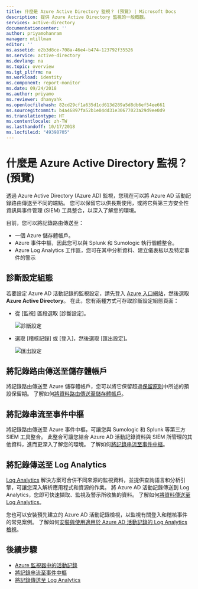 ```yaml
---
title: 什麼是 Azure Active Directory 監視？ (預覽) | Microsoft Docs
description: 提供 Azure Active Directory 監視的一般概觀。
services: active-directory
documentationcenter: ''
author: priyamohanram
manager: mtillman
editor: ''
ms.assetid: e2b3d8ce-708a-46e4-b474-123792f35526
ms.service: active-directory
ms.devlang: na
ms.topic: overview
ms.tgt_pltfrm: na
ms.workload: identity
ms.component: report-monitor
ms.date: 09/24/2018
ms.author: priyamo
ms.reviewer: dhanyahk
ms.openlocfilehash: 82cd29cf1a635d1cd613d289a5d8db6ef54ee661
ms.sourcegitcommit: b4a46897fa52b1e04dd31e30677023a29d9ee0d9
ms.translationtype: HT
ms.contentlocale: zh-TW
ms.lasthandoff: 10/17/2018
ms.locfileid: "49398705"
---
```

# <a name="what-is-azure-active-directory-monitoring-preview"></a>什麼是 Azure Active Directory 監視？ (預覽)

透過 Azure Active Directory (Azure AD) 監視，您現在可以將 Azure AD 活動記錄路由傳送至不同的端點。 您可以保留它以供長期使用，或將它與第三方安全性資訊與事件管理 (SIEM) 工具整合，以深入了解您的環境。

目前，您可以將記錄路由傳送至：

- 一個 Azure 儲存體帳戶。
- Azure 事件中樞，因此您可以與 Splunk 和 Sumologic 執行個體整合。
- Azure Log Analytics 工作區，您可在其中分析資料、建立儀表板以及特定事件的警示


## <a name="diagnostic-settings-configuration"></a>診斷設定組態

若要設定 Azure AD 活動記錄的監視設定，請先登入 [Azure 入口網站](https://portal.azure.com)，然後選取 **Azure Active Directory**。 在此，您有兩種方式可存取診斷設定組態頁面：

* 從 [監視] 區段選取 [診斷設定]。

    ![診斷設定](./media/overview-monitoring/diagnostic-settings.png)
    
* 選取 [稽核記錄] 或 [登入]，然後選取 [匯出設定]。 

    ![匯出設定](./media/overview-monitoring/export-settings.png)


## <a name="route-logs-to-storage-account"></a>將記錄路由傳送至儲存體帳戶

將記錄路由傳送至 Azure 儲存體帳戶，您可以將它保留超過[保留原則](reference-reports-data-retention.md)中所述的預設保留期。 了解如何[將資料路由傳送至儲存體帳戶](quickstart-azure-monitor-route-logs-to-storage-account.md)。

## <a name="stream-logs-to-event-hub"></a>將記錄串流至事件中樞

將記錄路由傳送至 Azure 事件中樞，可讓您與 Sumologic 和 Splunk 等第三方 SIEM 工具整合。 此整合可讓您結合 Azure AD 活動記錄資料與 SIEM 所管理的其他資料，進而更深入了解您的環境。 了解如何[將記錄串流至事件中樞](tutorial-azure-monitor-stream-logs-to-event-hub.md)。

## <a name="send-logs-to-log-analytics"></a>將記錄傳送至 Log Analytics

[Log Analytics](https://docs.microsoft.com/azure/log-analytics/log-analytics-overview) 解決方案可合併不同來源的監視資料，並提供查詢語言和分析引擎，可讓您深入解析應用程式和資源的作業。 將 Azure AD 活動記錄傳送到 Log Analytics，您即可快速擷取、監視及警示所收集的資料。 了解如何[將資料傳送至 Log Analytics](howto-integrate-activity-logs-with-log-analytics.md)。

您也可以安裝預先建立的 Azure AD 活動記錄檢視，以監視有關登入和稽核事件的常見案例。 了解如何[安裝與使用適用於 Azure AD 活動記錄的 Log Analytics 檢視](howto-install-use-log-analytics-views.md)。

## <a name="next-steps"></a>後續步驟

* [Azure 監視器中的活動記錄](concept-activity-logs-azure-monitor.md)
* [將記錄串流至事件中樞](tutorial-azure-monitor-stream-logs-to-event-hub.md)
* [將記錄傳送至 Log Analytics](howto-integrate-activity-logs-with-log-analytics.md)